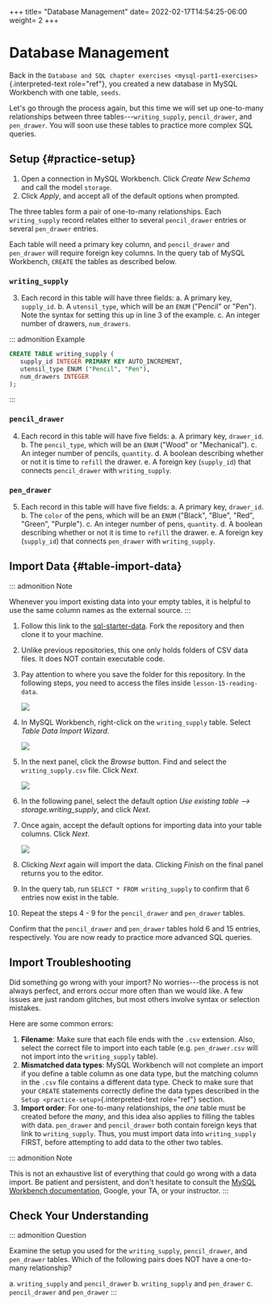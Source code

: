 +++
title= "Database Management"
date= 2022-02-17T14:54:25-06:00
weight= 2
+++

# Database Management

Back in the
`Database and SQL chapter exercises <mysql-part1-exercises>`{.interpreted-text
role="ref"}, you created a new database in MySQL Workbench with one
table, `seeds`.

Let\'s go through the process again, but this time we will set up
one-to-many relationships between three tables\-\--`writing_supply`,
`pencil_drawer`, and `pen_drawer`. You will soon use these tables to
practice more complex SQL queries.

## Setup {#practice-setup}

1.  Open a connection in MySQL Workbench. Click *Create New Schema* and
    call the model `storage`.
2.  Click *Apply*, and accept all of the default options when prompted.

The three tables form a pair of one-to-many relationships. Each
`writing_supply` record relates either to several `pencil_drawer`
entries or several `pen_drawer` entries.

Each table will need a primary key column, and `pencil_drawer` and
`pen_drawer` will require foreign key columns. In the query tab of MySQL
Workbench, `CREATE` the tables as described below.

### `writing_supply`

3.  Each record in this table will have three fields:
    a.  A primary key, `supply_id`.
    b.  A `utensil_type`, which will be an `ENUM` (\"Pencil\" or
        \"Pen\"). Note the syntax for setting this up in line 3 of the
        example.
    c.  An integer number of drawers, `num_drawers`.

::: admonition
Example

``` {.SQL linenos=""}
CREATE TABLE writing_supply (
   supply_id INTEGER PRIMARY KEY AUTO_INCREMENT,
   utensil_type ENUM ("Pencil", "Pen"),
   num_drawers INTEGER
);
```
:::

### `pencil_drawer`

4.  Each record in this table will have five fields:
    a.  A primary key, `drawer_id`.
    b.  The `pencil_type`, which will be an `ENUM` (\"Wood\" or
        \"Mechanical\").
    c.  An integer number of pencils, `quantity`.
    d.  A boolean describing whether or not it is time to `refill` the
        drawer.
    e.  A foreign key (`supply_id`) that connects `pencil_drawer` with
        `writing_supply`.

### `pen_drawer`

5.  Each record in this table will have five fields:
    a.  A primary key, `drawer_id`.
    b.  The `color` of the pens, which will be an `ENUM` (\"Black\",
        \"Blue\", \"Red\", \"Green\", \"Purple\").
    c.  An integer number of pens, `quantity`.
    d.  A boolean describing whether or not it is time to `refill` the
        drawer.
    e.  A foreign key (`supply_id`) that connects `pen_drawer` with
        `writing_supply`.

## Import Data {#table-import-data}

::: admonition
Note

Whenever you import existing data into your empty tables, it is helpful
to use the same column names as the external source.
:::

1.  Follow this link to the
    [sql-starter-data](https://github.com/LaunchCodeEducation/sql-starter-data).
    Fork the repository and then clone it to your machine.

2.  Unlike previous repositories, this one only holds folders of CSV
    data files. It does NOT contain executable code.

3.  Pay attention to where you save the folder for this repository. In
    the following steps, you need to access the files inside
    `lesson-15-reading-data`.

    ![](./figures/csv-data-file-tree.png)

4.  In MySQL Workbench, right-click on the `writing_supply` table.
    Select *Table Data Import Wizard*.

    ![](./figures/SQLWorkbenchImport.png)

5.  In the next panel, click the *Browse* button. Find and select the
    `writing_supply.csv` file. Click *Next*.

    ![](./figures/importCsvFile.png)

6.  In the following panel, select the default option *Use existing
    table \--\> storage.writing_supply*, and click *Next*.

7.  Once again, accept the default options for importing data into your
    table columns. Click *Next*.

    ![](./figures/importColumns.png)

8.  Clicking *Next* again will import the data. Clicking *Finish* on the
    final panel returns you to the editor.

9.  In the query tab, run `SELECT * FROM writing_supply` to confirm that
    6 entries now exist in the table.

10. Repeat the steps 4 - 9 for the `pencil_drawer` and `pen_drawer`
    tables.

Confirm that the `pencil_drawer` and `pen_drawer` tables hold 6 and 15
entries, respectively. You are now ready to practice more advanced SQL
queries.

## Import Troubleshooting

Did something go wrong with your import? No worries\-\--the process is
not always perfect, and errors occur more often than we would like. A
few issues are just random glitches, but most others involve syntax or
selection mistakes.

Here are some common errors:

1.  **Filename**: Make sure that each file ends with the `.csv`
    extension. Also, select the correct file to import into each table
    (e.g. `pen_drawer.csv` will not import into the `writing_supply`
    table).
2.  **Mismatched data types**: MySQL Workbench will not complete an
    import if you define a table column as one data type, but the
    matching column in the `.csv` file contains a different data type.
    Check to make sure that your `CREATE` statements correctly define
    the data types described in the
    `Setup <practice-setup>`{.interpreted-text role="ref"} section.
3.  **Import order**: For one-to-many relationships, the *one* table
    must be created before the *many*, and this idea also applies to
    filling the tables with data. `pen_drawer` and `pencil_drawer` both
    contain foreign keys that link to `writing_supply`. Thus, you must
    import data into `writing_supply` FIRST, before attempting to add
    data to the other two tables.

::: admonition
Note

This is not an exhaustive list of everything that could go wrong with a
data import. Be patient and persistent, and don\'t hesitate to consult
the [MySQL Workbench
documentation](https://dev.mysql.com/doc/workbench/en/), Google, your
TA, or your instructor.
:::

## Check Your Understanding

::: admonition
Question

Examine the setup you used for the `writing_supply`, `pencil_drawer`,
and `pen_drawer` tables. Which of the following pairs does NOT have a
one-to-many relationship?

a.  `writing_supply` and `pencil_drawer`
b.  `writing_supply` and `pen_drawer`
c.  `pencil_drawer` and `pen_drawer`
:::
